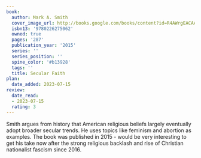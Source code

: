 ```yaml
---
book:
  author: Mark A. Smith
  cover_image_url: http://books.google.com/books/content?id=R4AWrgEACAAJ&printsec=frontcover&img=1&zoom=1&source=gbs_api
  isbn13: '9780226275062'
  owned: true
  pages: '287'
  publication_year: '2015'
  series: ''
  series_position: ''
  spine_color: '#b13928'
  tags: ''
  title: Secular Faith
plan:
  date_added: 2023-07-15
review:
  date_read:
  - 2023-07-15
  rating: 3
---
```

Smith argues from history that American religious beliefs largely eventually adopt broader secular trends. He uses topics like feminism and abortion as examples. The book was published in 2015 - would be very interesting to get his take now after the strong religious backlash and rise of Christian nationalist fascism since 2016. 
